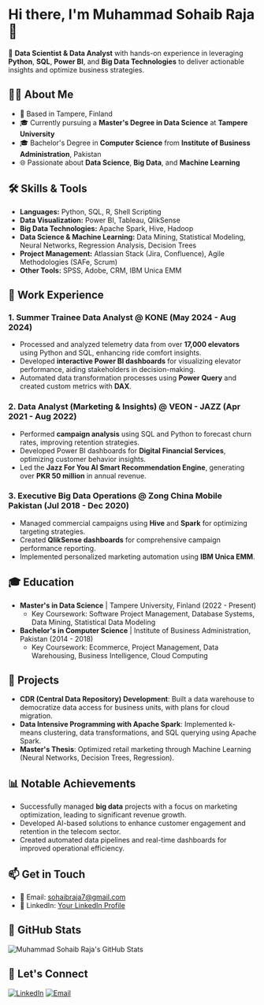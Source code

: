 # Hi there, I'm Muhammad Sohaib Raja 👋

🚀 **Data Scientist & Data Analyst** with hands-on experience in leveraging **Python**, **SQL**, **Power BI**, and **Big Data Technologies** to deliver actionable insights and optimize business strategies.

## 👨‍💻 About Me
- 📍 Based in Tampere, Finland
- 🎓 Currently pursuing a **Master's Degree in Data Science** at **Tampere University**
- 🎓 Bachelor's Degree in **Computer Science** from **Institute of Business Administration**, Pakistan
- 🌐 Passionate about **Data Science**, **Big Data**, and **Machine Learning**

## 🛠️ Skills & Tools
- **Languages:** Python, SQL, R, Shell Scripting
- **Data Visualization:** Power BI, Tableau, QlikSense
- **Big Data Technologies:** Apache Spark, Hive, Hadoop
- **Data Science & Machine Learning:** Data Mining, Statistical Modeling, Neural Networks, Regression Analysis, Decision Trees
- **Project Management:** Atlassian Stack (Jira, Confluence), Agile Methodologies (SAFe, Scrum)
- **Other Tools:** SPSS, Adobe, CRM, IBM Unica EMM

## 🏢 Work Experience
### 1. **Summer Trainee Data Analyst** @ **KONE** (May 2024 - Aug 2024)
- Processed and analyzed telemetry data from over **17,000 elevators** using Python and SQL, enhancing ride comfort insights.
- Developed **interactive Power BI dashboards** for visualizing elevator performance, aiding stakeholders in decision-making.
- Automated data transformation processes using **Power Query** and created custom metrics with **DAX**.

### 2. **Data Analyst (Marketing & Insights)** @ **VEON - JAZZ** (Apr 2021 - Aug 2022)
- Performed **campaign analysis** using SQL and Python to forecast churn rates, improving retention strategies.
- Developed Power BI dashboards for **Digital Financial Services**, optimizing customer behavior insights.
- Led the **Jazz For You AI Smart Recommendation Engine**, generating over **PKR 50 million** in annual revenue.

### 3. **Executive Big Data Operations** @ **Zong China Mobile Pakistan** (Jul 2018 - Dec 2020)
- Managed commercial campaigns using **Hive** and **Spark** for optimizing targeting strategies.
- Created **QlikSense dashboards** for comprehensive campaign performance reporting.
- Implemented personalized marketing automation using **IBM Unica EMM**.

## 🎓 Education
- **Master's in Data Science** | Tampere University, Finland (2022 - Present)
  - Key Coursework: Software Project Management, Database Systems, Data Mining, Statistical Data Modeling
- **Bachelor's in Computer Science** | Institute of Business Administration, Pakistan (2014 - 2018)
  - Key Coursework: Ecommerce, Project Management, Data Warehousing, Business Intelligence, Cloud Computing

## 🚀 Projects
- **CDR (Central Data Repository) Development**: Built a data warehouse to democratize data access for business units, with plans for cloud migration.
- **Data Intensive Programming with Apache Spark**: Implemented k-means clustering, data transformations, and SQL querying using Apache Spark.
- **Master's Thesis**: Optimized retail marketing through Machine Learning (Neural Networks, Decision Trees, Regression).

## 📊 Notable Achievements
- Successfully managed **big data** projects with a focus on marketing optimization, leading to significant revenue growth.
- Developed AI-based solutions to enhance customer engagement and retention in the telecom sector.
- Created automated data pipelines and real-time dashboards for improved operational efficiency.

## 📫 Get in Touch
- 📧 Email: [sohaibraja7@gmail.com](mailto:sohaibraja7@gmail.com)
- 💼 LinkedIn: [Your LinkedIn Profile](https://www.linkedin.com/in/muhammad-sohaib-raja)

## 🌟 GitHub Stats
![Muhammad Sohaib Raja's GitHub Stats](https://github-readme-stats.vercel.app/api?username=your-github-username&show_icons=true&theme=blue-green)

## 🔗 Let's Connect
[![LinkedIn](https://img.shields.io/badge/LinkedIn-blue?style=flat&logo=linkedin)](https://www.linkedin.com/in/muhammad-sohaib-raja)
[![Email](https://img.shields.io/badge/Email-D14836?style=flat&logo=gmail&logoColor=white)](mailto:sohaibraja7@gmail.com)
